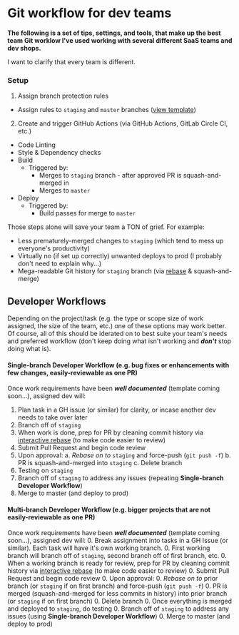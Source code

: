 # Git workflow for dev teams
**The following is a set of tips, settings, and tools, that make up the best team Git worklow I've used working with several different SaaS teams and dev shops.**

I want to clarify that every team is different.

### Setup
1. Assign branch protection rules
  - Assign rules to `staging` and `master` branches ([view template](branch-protection-rules.md))
2. Create and trigger GitHub Actions (via GitHub Actions, GitLab Circle CI, etc.)
  - Code Linting
  - Style & Dependency checks
  - Build
    - Triggered by:
      - Merges to `staging` branch - after approved PR is squash-and-merged in
      - Merges to `master`
  - Deploy
    - Triggered by:
      - Build passes for merge to `master`

Those steps alone will save your team a TON of grief. For example:
- Less prematurely-merged changes to `staging` (which tend to mess up everyone's productivity)
- Virtually no (if set up correctly) unwanted deploys to prod (I probably don't need to explain why...)
- Mega-readable Git history for `staging` branch (via [rebase](how-tos/rebase.md) & squash-and-merge)

## Developer Workflows
Depending on the project/task (e.g. the type or scope size of work assigned, the size of the team, etc.) one of these options may work better. Of course, all of this should be iderated on to best suite your team's needs and preferred workflow (don't keep doing what isn't working and ***don't*** stop doing what is).

#### Single-branch Developer Workflow (e.g. bug fixes or enhancements with few changes, easily-reviewable as one PR)
Once work requirements have been **_well documented_** (template coming soon...), assigned dev will:
1. Plan task in a GH issue (or similar) for clarity, or incase another dev needs to take over later
2. Branch off of `staging`
3. When work is done, prep for PR by cleaning commit history via [interactive rebase](how-tos/rebase-interactive.md) (to make code easier to review)
4. Submit Pull Request and begin code review
5. Upon approval:
  a. _Rebase on to_ `staging` and force-push (`git push -f`)
  b. PR is squash-and-merged into `staging`
  c. Delete branch
6. Testing on `staging`
7. Branch off of `staging` to address any issues (repeating **Single-branch Developer Workflow**)
8. Merge to master (and deploy to prod)

#### Multi-branch Developer Workflow (e.g. bigger projects that are not easily-reviewable as one PR)
Once work requirements have been **_well documented_** (template coming soon...), assigned dev will:
0. Break assignment into tasks in a GH Issue (or similar). Each task will have it's own working branch.
0. First working branch will branch off of `staging`, second branch off of first branch, etc.
0. When a working branch is ready for review, prep for PR by cleaning commit history via [interactive rebase](how-tos/rebase-interactive.md) (to make code easier to review)
0. Submit Pull Request and begin code review
0. Upon approval:
  0. _Rebase on to_ prior branch (or `staging` if on first branch) and force-push (`git push -f`)
  0. PR is merged (squash-and-merged for less commits in history) into prior branch (or `staging` if on first branch)
  0. Delete branch
0. Once everything is merged and deployed to `staging`, do testing
0. Branch off of `staging` to address any issues (using **Single-branch Developer Workflow**)
0. Merge to master (and deploy to prod)
